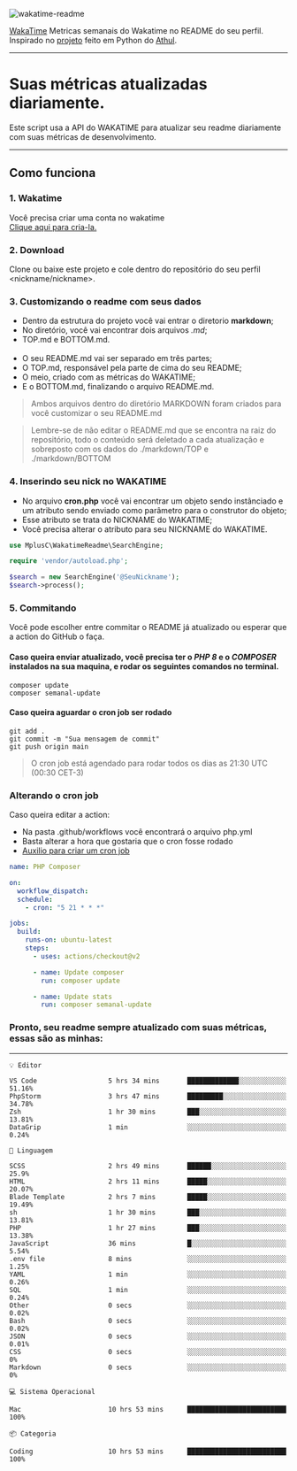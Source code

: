 ![wakatime-readme](https://socialify.git.ci/bymatheus/wakatime-readme/image?description=1&descriptionEditable=M%C3%A9tricas%20semanais%20do%20Wakatime%20no%20seu%20README%20de%20perfil.&font=KoHo&forks=1&language=1&owner=1&pattern=Signal&stargazers=1&theme=Dark)

[WakaTime](https://wakatime.com) Metricas semanais do Wakatime no README do seu perfil. <br>
Inspirado no [projeto](https://github.com/athul/waka-readme) feito em Python do [Athul](https://github.com/athul).
___

# Suas métricas atualizadas diariamente.
Este script usa a API do WAKATIME para atualizar seu readme diariamente com suas métricas de desenvolvimento.

___

## Como funciona

### 1. Wakatime
Você precisa criar uma conta no wakatime <br>
[Clique aqui para cria-la.](https://wakatime.com) 

### 2. Download
Clone ou baixe este projeto e cole dentro do repositório do seu perfil <nickname/nickname>.

### 3. Customizando o readme com seus dados
- Dentro da estrutura do projeto você vai entrar o diretorio **markdown**;  
- No diretório, você vai encontrar dois arquivos *.md*;
- TOP.md e BOTTOM.md.
<br><br>
- O seu README.md vai ser separado em três partes; 
- O TOP.md, responsável pela parte de cima do seu README;
- O meio, criado com as métricas do WAKATIME;
- E o BOTTOM.md, finalizando o arquivo README.md.<br>

> Ambos arquivos dentro do diretório MARKDOWN foram criados para você customizar o seu README.md

> Lembre-se de não editar o README.md que se encontra na raiz do repositório, todo o conteúdo será deletado a cada atualização e sobreposto com os dados do ./markdown/TOP e ./markdown/BOTTOM

### 4. Inserindo seu nick no WAKATIME
- No arquivo **cron.php** você vai encontrar um objeto sendo instânciado e um atributo sendo enviado como parâmetro para o construtor do objeto;
- Esse atributo se trata do NICKNAME do WAKATIME;
- Você precisa alterar o atributo para seu NICKNAME do WAKATIME.

```php
use MplusC\WakatimeReadme\SearchEngine;

require 'vendor/autoload.php';

$search = new SearchEngine('@SeuNickname');
$search->process();
```

### 5. Commitando
Você pode escolher entre commitar o README já atualizado ou esperar que a action do GitHub o faça. <br>

#### Caso queira enviar atualizado, você precisa ter o *PHP 8* e o *COMPOSER* instalados na sua maquina, e rodar os seguintes comandos no terminal.
```composer
composer update
composer semanal-update 
```

#### Caso queira aguardar o cron job ser rodado 
```git 
git add .
git commit -m "Sua mensagem de commit"
git push origin main
```

>O cron job está agendado para rodar todos os dias as 21:30 UTC (00:30 CET-3) 

### Alterando o cron job
Caso queira editar a action:

- Na pasta .github/workflows você encontrará o arquivo php.yml
- Basta alterar a hora que gostaria que o cron fosse rodado
- [Auxilio para criar um cron job](https://crontab.guru)

```yml
name: PHP Composer

on:
  workflow_dispatch:
  schedule:
    - cron: "5 21 * * *"

jobs:
  build:
    runs-on: ubuntu-latest
    steps:
      - uses: actions/checkout@v2

      - name: Update composer
        run: composer update

      - name: Update stats
        run: composer semanal-update
```

### Pronto, seu readme sempre atualizado com suas métricas, essas são as minhas:

___
```text
💡 Editor

VS Code                  5 hrs 34 mins       █████████████░░░░░░░░░░░░     51.16%
PhpStorm                 3 hrs 47 mins       █████████░░░░░░░░░░░░░░░░     34.78%
Zsh                      1 hr 30 mins        ███░░░░░░░░░░░░░░░░░░░░░░     13.81%
DataGrip                 1 min               ░░░░░░░░░░░░░░░░░░░░░░░░░      0.24%
```
```text
💬 Linguagem

SCSS                     2 hrs 49 mins       ██████░░░░░░░░░░░░░░░░░░░      25.9%
HTML                     2 hrs 11 mins       █████░░░░░░░░░░░░░░░░░░░░     20.07%
Blade Template           2 hrs 7 mins        █████░░░░░░░░░░░░░░░░░░░░     19.49%
sh                       1 hr 30 mins        ███░░░░░░░░░░░░░░░░░░░░░░     13.81%
PHP                      1 hr 27 mins        ███░░░░░░░░░░░░░░░░░░░░░░     13.38%
JavaScript               36 mins             █░░░░░░░░░░░░░░░░░░░░░░░░      5.54%
.env file                8 mins              ░░░░░░░░░░░░░░░░░░░░░░░░░      1.25%
YAML                     1 min               ░░░░░░░░░░░░░░░░░░░░░░░░░      0.26%
SQL                      1 min               ░░░░░░░░░░░░░░░░░░░░░░░░░      0.24%
Other                    0 secs              ░░░░░░░░░░░░░░░░░░░░░░░░░      0.02%
Bash                     0 secs              ░░░░░░░░░░░░░░░░░░░░░░░░░      0.02%
JSON                     0 secs              ░░░░░░░░░░░░░░░░░░░░░░░░░      0.01%
CSS                      0 secs              ░░░░░░░░░░░░░░░░░░░░░░░░░         0%
Markdown                 0 secs              ░░░░░░░░░░░░░░░░░░░░░░░░░         0%
```
```text
💻 Sistema Operacional

Mac                      10 hrs 53 mins      █████████████████████████       100%
```
```text
📦 Categoria

Coding                   10 hrs 53 mins      █████████████████████████       100%
```
